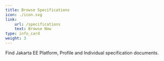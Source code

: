 ```yaml
---
title: Browse Specifications
icon: ./icon.svg
link: 
    url: /specifications
    text: Browse Now
type: info_card
weight: 3
---
```


Find Jakarta EE Platform, Profile and Individual specification documents.
